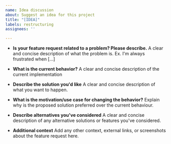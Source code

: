 ```yaml
---
name: Idea discussion
about: Suggest an idea for this project
title: "[IDEA]"
labels: restructuring
assignees: ''

---
```


* **Is your feature request related to a problem? Please describe.**
A clear and concise description of what the problem is. Ex. I'm always frustrated when [...]

* **What is the current behavior?**
A clear and concise description of the current implementation

* **Describe the solution you'd like**
A clear and concise description of what you want to happen.

* **What is the motivation/use case for changing the behavior?**
Explain why is the proposed solution preferred over the current behaviour.

* **Describe alternatives you've considered**
A clear and concise description of any alternative solutions or features you've considered.

* **Additional context**
Add any other context, external links, or screenshots about the feature request here.
